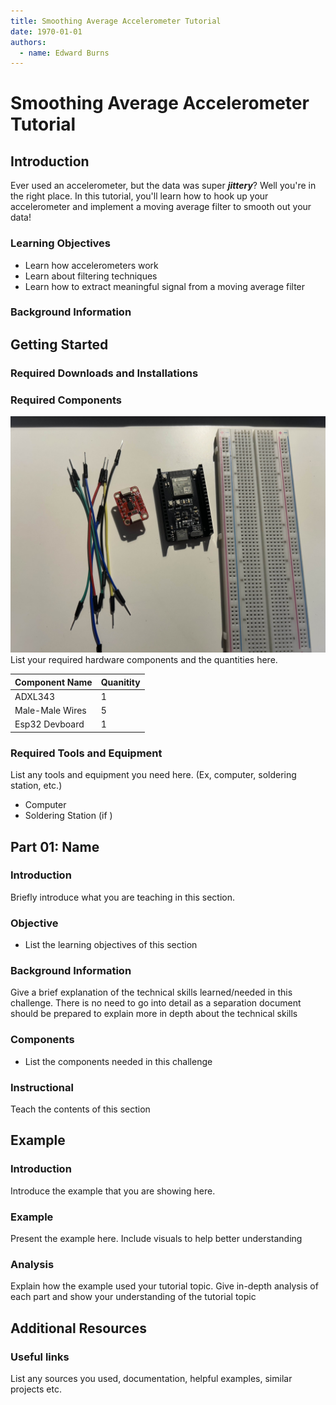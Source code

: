 ```yaml
---
title: Smoothing Average Accelerometer Tutorial
date: 1970-01-01
authors:
  - name: Edward Burns
---
```


# Smoothing Average Accelerometer Tutorial

## Introduction

Ever used an accelerometer, but the data was super **_jittery_**? Well you're in the right place.
In this tutorial, you'll learn how to hook up your accelerometer and implement a moving average filter to smooth out your data!
### Learning Objectives

- Learn how accelerometers work
- Learn about filtering techniques
- Learn how to extract meaningful signal from a moving average filter


### Background Information


## Getting Started



### Required Downloads and Installations


### Required Components

![relevant graphic or workshop logo](EdwardBurnsPhotos/image.jpg)
List your required hardware components and the quantities here.

| Component Name  | Quanitity |
|-----------------|-----------|
| ADXL343         | 1         |
| Male-Male Wires | 5         |
| Esp32 Devboard  | 1         |

### Required Tools and Equipment

List any tools and equipment you need here.
(Ex, computer, soldering station, etc.)
- Computer
- Soldering Station (if )

## Part 01: Name

### Introduction

Briefly introduce what  you are teaching in this section.

### Objective

- List the learning objectives of this section

### Background Information

Give a brief explanation of the technical skills learned/needed
in this challenge. There is no need to go into detail as a
separation document should be prepared to explain more in depth
about the technical skills

### Components

- List the components needed in this challenge

### Instructional

Teach the contents of this section

## Example

### Introduction

Introduce the example that you are showing here.

### Example

Present the example here. Include visuals to help better understanding

### Analysis

Explain how the example used your tutorial topic. Give in-depth analysis of each part and show your understanding of the tutorial topic

## Additional Resources

### Useful links

List any sources you used, documentation, helpful examples, similar projects etc.
